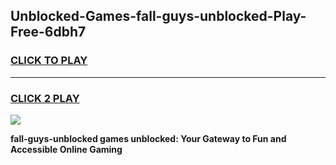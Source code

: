 
## Unblocked-Games-fall-guys-unblocked-Play-Free-6dbh7
<h3>
<a href="https://premium76.site?title=fall-guys-unblocked&ref=18A1">CLICK TO PLAY</a></h3>
<hr>

<h3>
<a href="https://premium76.site?title=fall-guys-unblocked&ref=18A1">CLICK 2 PLAY</a>
  
</h3>

<a href="https://premium76.site?title=fall-guys-unblocked&ref=18A1"><img src="https://clearcache.store/games.png"></a>


**fall-guys-unblocked games unblocked: Your Gateway to Fun and Accessible Online Gaming**
